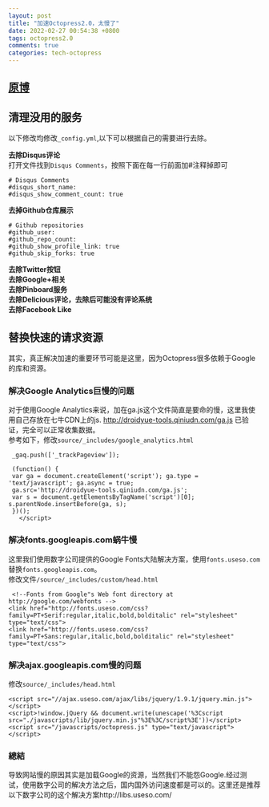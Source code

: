 ```yaml
---
layout: post
title: "加速Octopress2.0，太慢了"
date: 2022-02-27 00:54:38 +0800
tags: octopress2.0
comments: true
categories: tech-octopress
---
```

## [原博](https://droidyue.com/blog/2014/06/22/fix-octopress-slow-loading-speed-issue-in-china-mainland/) 
## 清理没用的服务
以下修改均修改`_config.yml`,以下可以根据自己的需要进行去除。  

**去除Disqus评论**  
打开文件找到`Disqus Comments`，按照下面在每一行前面加#注释掉即可  

```
# Disqus Comments
#disqus_short_name: 
#disqus_show_comment_count: true
```

**去掉Github仓库展示**  

```
# Github repositories
#github_user: 
#github_repo_count: 
#github_show_profile_link: true
#github_skip_forks: true
```

**去除Twitter按钮**  
**去除Google+相关**  
**去除Pinboard服务**  
**去除Delicious评论，去除后可能没有评论系统**  
**去除Facebook Like**  

## 替换快速的请求资源
其实，真正解决加速的重要环节可能是这里，因为Octopress很多依赖于Google的库和资源。  

### 解决Google Analytics巨慢的问题
对于使用Google Analytics来说，加在ga.js这个文件简直是要命的慢，这里我使用自己存放在七牛CDN上的js.  http://droidyue-tools.qiniudn.com/ga.js 已验证，完全可以正常收集数据。  
参考如下，修改`source/_includes/google_analytics.html`  

```
 _gaq.push(['_trackPageview']);

 (function() {
 var ga = document.createElement('script'); ga.type = 'text/javascript'; ga.async = true;
 ga.src='http://droidyue-tools.qiniudn.com/ga.js';
 var s = document.getElementsByTagName('script')[0]; s.parentNode.insertBefore(ga, s);
 })();
   </script>
```
   
### 解决fonts.googleapis.com蜗牛慢
这里我们使用数字公司提供的Google Fonts大陆解决方案，使用`fonts.useso.com`替换`fonts.googleapis.com`。  
修改文件`/source/_includes/custom/head.html`  

```
 <!--Fonts from Google"s Web font directory at http://google.com/webfonts -->
<link href="http://fonts.useso.com/css?family=PT+Serif:regular,italic,bold,bolditalic" rel="stylesheet" type="text/css">
<link href="http://fonts.useso.com/css?family=PT+Sans:regular,italic,bold,bolditalic" rel="stylesheet" type="text/css">
```

### 解决ajax.googleapis.com慢的问题
修改`source/_includes/head.html`  

```
<script src="//ajax.useso.com/ajax/libs/jquery/1.9.1/jquery.min.js"></script>
<script>!window.jQuery && document.write(unescape('%3Cscript src="./javascripts/lib/jquery.min.js"%3E%3C/script%3E'))</script>
<script src="/javascripts/octopress.js" type="text/javascript"></script>
```

### 總結

导致网站慢的原因其实是加载Google的资源，当然我们不能怨Google.经过测试，使用数字公司的解决方法之后，国内国外访问速度都是可以的。这里还是推荐以下数字公司的这个解决方案http://libs.useso.com/

